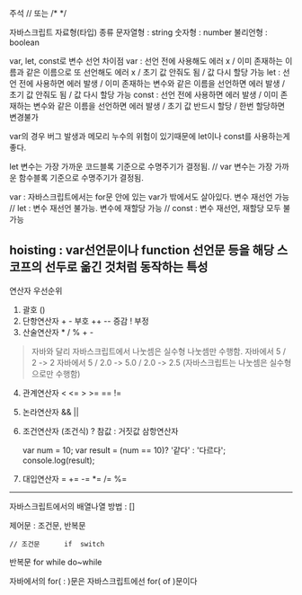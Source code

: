 주석 // 또는 /* */

자바스크립트 자료형(타입) 종류
	문자열형 : string
	숫자형 : number
	불리언형 : boolean

var, let, const로 변수 선언
차이점
var : 선언 전에 사용해도 에러 x / 이미 존재하는 이름과 같은 이름으로 또 선언해도 에러 x / 초기 값 안줘도 됨 / 값 다시 할당 가능
let : 선언 전에 사용하면 에러 발생 / 이미 존재하는 변수와 같은 이름을 선언하면 에러 발생 / 초기 값 안줘도 됨 / 값 다시 할당 가능
const : 선언 전에 사용하면 에러 발생 / 이미 존재하는 변수와 같은 이름을 선언하면 에러 발생 / 초기 값 반드시 할당 / 한번 할당하면 변경불가

var의 경우 버그 발생과 메모리 누수의 위험이 있기때문에 let이나 const를 사용하는게 좋다.

let 변수는 가장 가까운 코드블록 기준으로 수명주기가 결정됨.
	// var 변수는 가장 가까운 함수블록 기준으로 수명주기가 결정됨. 

var : 자바스크립트에서는 for문 안에 있는 var가 밖에서도 살아있다. 변수 재선언 가능
	// let : 변수 재선언 불가능. 변수에 재할당 가능
	// const : 변수 재선언, 재할당 모두 불가능

hoisting : var선언문이나 function 선언문 등을 해당 스코프의 선두로 옮긴 것처럼 동작하는 특성
---

연산자 우선순위
1. 괄호 ()
2. 단항연산자 + - 부호	++ -- 증감	! 부정
3. 산술연산자 * / %		+	-
> 자바와 달리 자바스크립트에서 나눗셈은 실수형 나눗셈만 수행함.
자바에서 5 / 2 -> 2
자바에서 5 / 2.0 -> 5.0 / 2.0 -> 2.5 (자바스크립트는 나눗셈은 실수형으로만 수행함)
	
4. 관계연산자	<	<=	>	>=	==	!=
5. 논라연산자	&&	||
6. 조건연산자	(조건식) ? 참값	: 거짓값
   삼항연산자
	
	var num = 10;
	var result = (num == 10)? '같다' : '다르다';
	console.log(result);
	
7. 대입연산자	=	+=	-=	*=	/=	%=

---

자바스크립트에서의 배열나열 방법 : []

제어문 : 조건문, 반복문
	
	// 조건문		if	switch

반복문		for		while	do~while

자바에서의 for( : )문은 자바스크립트에선 for( of )문이다




